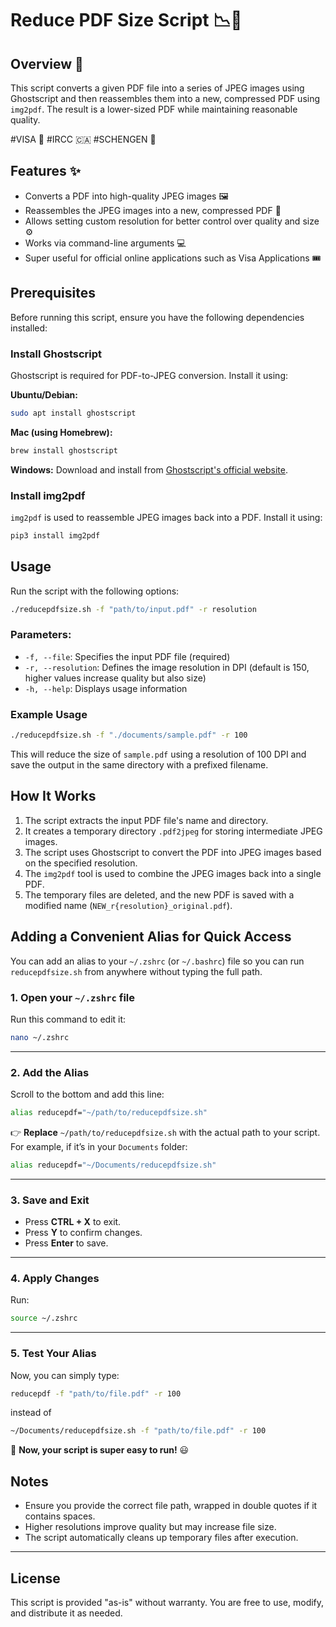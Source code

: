 # Reduce PDF Size Script 📉📄

## Overview 🌟
This script converts a given PDF file into a series of JPEG images using Ghostscript and then reassembles them into a new, compressed PDF using `img2pdf`. The result is a lower-sized PDF while maintaining reasonable quality.

#VISA 🛂 #IRCC 🇨🇦 #SCHENGEN 🏰

## Features ✨
- Converts a PDF into high-quality JPEG images 🖼️
- Reassembles the JPEG images into a new, compressed PDF 📑
- Allows setting custom resolution for better control over quality and size ⚙️
- Works via command-line arguments 💻
- Super useful for official online applications such as Visa Applications 🎟️


## Prerequisites
Before running this script, ensure you have the following dependencies installed:

### Install Ghostscript
Ghostscript is required for PDF-to-JPEG conversion. Install it using:

**Ubuntu/Debian:**
```sh
sudo apt install ghostscript
```

**Mac (using Homebrew):**
```sh
brew install ghostscript
```

**Windows:**
Download and install from [Ghostscript's official website](https://www.ghostscript.com/download.html).

### Install img2pdf
`img2pdf` is used to reassemble JPEG images back into a PDF. Install it using:

```sh
pip3 install img2pdf
```

## Usage
Run the script with the following options:

```sh
./reducepdfsize.sh -f "path/to/input.pdf" -r resolution
```

### Parameters:
- `-f, --file`: Specifies the input PDF file (required)
- `-r, --resolution`: Defines the image resolution in DPI (default is 150, higher values increase quality but also size)
- `-h, --help`: Displays usage information

### Example Usage
```sh
./reducepdfsize.sh -f "./documents/sample.pdf" -r 100
```
This will reduce the size of `sample.pdf` using a resolution of 100 DPI and save the output in the same directory with a prefixed filename.

## How It Works
1. The script extracts the input PDF file's name and directory.
2. It creates a temporary directory `.pdf2jpeg` for storing intermediate JPEG images.
3. The script uses Ghostscript to convert the PDF into JPEG images based on the specified resolution.
4. The `img2pdf` tool is used to combine the JPEG images back into a single PDF.
5. The temporary files are deleted, and the new PDF is saved with a modified name (`NEW_r{resolution}_original.pdf`).

## Adding a Convenient Alias for Quick Access

You can add an alias to your `~/.zshrc` (or `~/.bashrc`) file so you can run `reducepdfsize.sh` from anywhere without typing the full path.  

### **1. Open your `~/.zshrc` file**  
Run this command to edit it:  
```sh
nano ~/.zshrc
```

---

### **2. Add the Alias**  
Scroll to the bottom and add this line:  
```sh
alias reducepdf="~/path/to/reducepdfsize.sh"
```
👉 **Replace** `~/path/to/reducepdfsize.sh` with the actual path to your script.  
For example, if it’s in your `Documents` folder:  
```sh
alias reducepdf="~/Documents/reducepdfsize.sh"
```

---

### **3. Save and Exit**  
- Press **CTRL + X** to exit.  
- Press **Y** to confirm changes.  
- Press **Enter** to save.

---

### **4. Apply Changes**  
Run:  
```sh
source ~/.zshrc
```

---

### **5. Test Your Alias**  
Now, you can simply type:  
```sh
reducepdf -f "path/to/file.pdf" -r 100
```
instead of  
```sh
~/Documents/reducepdfsize.sh -f "path/to/file.pdf" -r 100
```

🚀 **Now, your script is super easy to run!** 😃

## Notes
- Ensure you provide the correct file path, wrapped in double quotes if it contains spaces.
- Higher resolutions improve quality but may increase file size.
- The script automatically cleans up temporary files after execution.

---
## License
This script is provided "as-is" without warranty. You are free to use, modify, and distribute it as needed.
